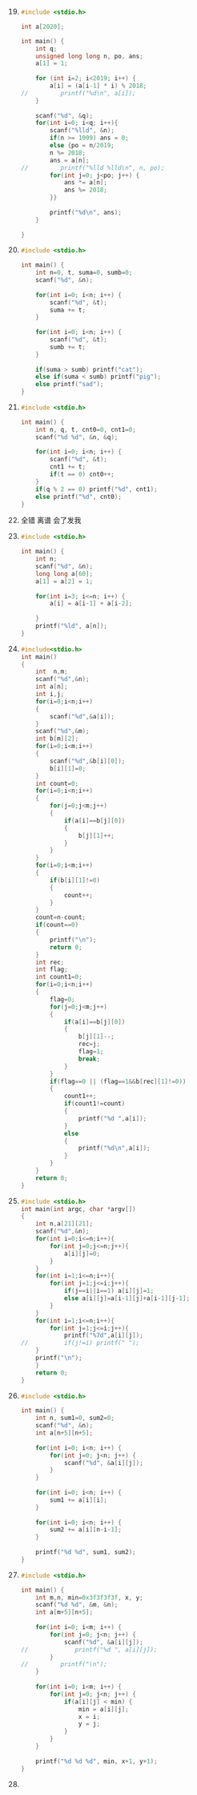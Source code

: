 19. ```c++
    #include <stdio.h>
    
    int a[2020];
    
    int main() {
        int q;
        unsigned long long n, po, ans;
        a[1] = 1;
        
        for (int i=2; i<2019; i++) {
            a[i] = (a[i-1] * i) % 2018;
    //         printf("%d\n", a[i]);
        }
        
        scanf("%d", &q);
        for(int i=0; i<q; i++){
            scanf("%lld", &n);
            if(n >= 1009) ans = 0;
            else {po = n/2019;
            n %= 2018;
            ans = a[n];
    //         printf("%lld %lld\n", n, po);
            for(int j=0; j<po; j++) {
                ans *= a[n];
                ans %= 2018;
            }}
            
            printf("%d\n", ans);
        }
        
    }
    ```

20. ```c++
    #include <stdio.h>
    
    int main() {
        int n=0, t, suma=0, sumb=0;
        scanf("%d", &n);
        
        for(int i=0; i<n; i++) {
            scanf("%d", &t);
            suma += t;
        }
        
        for(int i=0; i<n; i++) {
            scanf("%d", &t);
            sumb += t;
        }
        
        if(suma > sumb) printf("cat");
        else if(suma < sumb) printf("pig");
        else printf("sad");
    }
    ```

21. ```c++
    #include <stdio.h>
    
    int main() {
        int n, q, t, cnt0=0, cnt1=0;
        scanf("%d %d", &n, &q);
        
        for(int i=0; i<n; i++) {
            scanf("%d", &t);
            cnt1 += t;
            if(t == 0) cnt0++;
        }
        if(q % 2 == 0) printf("%d", cnt1);
        else printf("%d", cnt0);
    }
    ```

22. 全错 离谱 会了发我

23. ```c++
    #include <stdio.h>
    
    int main() {
        int n;
        scanf("%d", &n);
        long long a[60];
        a[1] = a[2] = 1;
        
        for(int i=3; i<=n; i++) {
            a[i] = a[i-1] + a[i-2];
            
        }
        printf("%ld", a[n]);
    }
    ```

24. ```c++
    #include<stdio.h>
    int main()
    {
    	int  n,m;
    	scanf("%d",&n);
    	int a[n];
    	int i,j;
    	for(i=0;i<n;i++)
    	{
    		scanf("%d",&a[i]);
    	}
    	scanf("%d",&m);
    	int b[m][2];
    	for(i=0;i<m;i++)
    	{
    		scanf("%d",&b[i][0]);
    		b[i][1]=0;
    	}
    	int count=0;
    	for(i=0;i<n;i++)
    	{
    		for(j=0;j<m;j++)
    		{
    			if(a[i]==b[j][0])
    			{
    				b[j][1]++;
    			}
    		}
    	}
    	for(i=0;i<m;i++)
    	{
    		if(b[i][1]!=0)
    		{
    			count++;
    		}
    	}
    	count=n-count;
    	if(count==0)
    	{
    		printf("\n");
    		return 0;
    	}
    	int rec;
    	int flag;
    	int count1=0;
    	for(i=0;i<n;i++)
    	{
    		flag=0;
    		for(j=0;j<m;j++)
    		{
    			if(a[i]==b[j][0])
    			{
    				b[j][1]--;
    				rec=j;
    				flag=1;
    				break;
    			}
    		}
    		if(flag==0 || (flag==1&&b[rec][1]!=0))
    		{
    			count1++;
    			if(count1!=count)
    			{
    				printf("%d ",a[i]);
    			}
    			else
    			{
    				printf("%d\n",a[i]);
    			}
    		}
    	}
    	return 0;
    }
    
    ```

25. ```c++
    #include <stdio.h>
    int main(int argc, char *argv[])
    {
    	int n,a[21][21];
    	scanf("%d",&n);
    	for(int i=0;i<=n;i++){
    		for(int j=0;j<=n;j++){
    			a[i][j]=0;
    		}
    	} 
    	for(int i=1;i<=n;i++){
    		for(int j=1;j<=i;j++){
    			if(j==i||i==1) a[i][j]=1;
    			else a[i][j]=a[i-1][j]+a[i-1][j-1];
    		}
    	} 
    	for(int i=1;i<=n;i++){
    		for(int j=1;j<=i;j++){
    			printf("%7d",a[i][j]);
    // 			if(j!=i) printf(" ");
    	} 
    	printf("\n");
    	}
    	return 0;
    }
    
    ```

26. ```c++
    #include <stdio.h>
    
    int main() {
        int n, sum1=0, sum2=0;
        scanf("%d", &n);
        int a[n+5][n+5];
        
        for(int i=0; i<n; i++) {
            for(int j=0; j<n; j++) {
                scanf("%d", &a[i][j]);
            }
        }
        
        for(int i=0; i<n; i++) {
            sum1 += a[i][i];
        }
        
        for(int i=0; i<n; i++) {
            sum2 += a[i][n-i-1];
        }
        
        printf("%d %d", sum1, sum2);
    }
    ```

27. ```c++
    #include <stdio.h>
    
    int main() {
        int m,n, min=0x3f3f3f3f, x, y;
        scanf("%d %d", &m, &n);
        int a[m+5][n+5];
        
        for(int i=0; i<m; i++) {
            for(int j=0; j<n; j++) {
                scanf("%d", &a[i][j]);
    //             printf("%d ", a[i][j]);
            }
    //         printf("\n");
        }
        
        for(int i=0; i<m; i++) {
            for(int j=0; j<n; j++) {
                if(a[i][j] < min) {
                    min = a[i][j];
                    x = i;
                    y = j;
                }
            }
        }
        
        printf("%d %d %d", min, x+1, y+1);
    }
    ```

28. 
